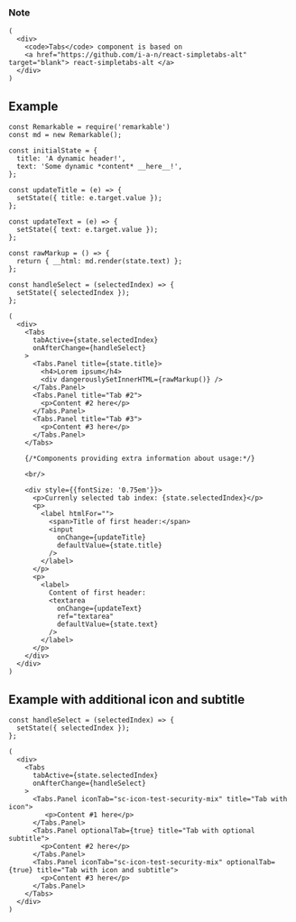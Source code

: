 ### Note

    (
      <div>
        <code>Tabs</code> component is based on
        <a href="https://github.com/i-a-n/react-simpletabs-alt" target="blank"> react-simpletabs-alt </a>
      </div>
    )

## Example

    const Remarkable = require('remarkable')
    const md = new Remarkable();

    const initialState = {
      title: 'A dynamic header!',
      text: 'Some dynamic *content* __here__!',
    };

    const updateTitle = (e) => {
      setState({ title: e.target.value });
    };

    const updateText = (e) => {
      setState({ text: e.target.value });
    };

    const rawMarkup = () => {
      return { __html: md.render(state.text) };
    };

    const handleSelect = (selectedIndex) => {
      setState({ selectedIndex });
    };

    (
      <div>
        <Tabs
          tabActive={state.selectedIndex}
          onAfterChange={handleSelect}
        >
          <Tabs.Panel title={state.title}>
            <h4>Lorem ipsum</h4>
            <div dangerouslySetInnerHTML={rawMarkup()} />
          </Tabs.Panel>
          <Tabs.Panel title="Tab #2">
            <p>Content #2 here</p>
          </Tabs.Panel>
          <Tabs.Panel title="Tab #3">
            <p>Content #3 here</p>
          </Tabs.Panel>
        </Tabs>

        {/*Components providing extra information about usage:*/}

        <br/>

        <div style={{fontSize: '0.75em'}}>
          <p>Currenly selected tab index: {state.selectedIndex}</p>
          <p>
            <label htmlFor="">
              <span>Title of first header:</span>
              <input
                onChange={updateTitle}
                defaultValue={state.title}
              />
            </label>
          </p>
          <p>
            <label>
              Content of first header:
              <textarea
                onChange={updateText}
                ref="textarea"
                defaultValue={state.text}
              />
            </label>
          </p>
        </div>
      </div>
    )

## Example with additional icon and subtitle
    const handleSelect = (selectedIndex) => {
      setState({ selectedIndex });
    };

    (
      <div>
        <Tabs
          tabActive={state.selectedIndex}
          onAfterChange={handleSelect}
        >
          <Tabs.Panel iconTab="sc-icon-test-security-mix" title="Tab with icon">
             <p>Content #1 here</p>
          </Tabs.Panel>
          <Tabs.Panel optionalTab={true} title="Tab with optional subtitle">
            <p>Content #2 here</p>
          </Tabs.Panel>
          <Tabs.Panel iconTab="sc-icon-test-security-mix" optionalTab={true} title="Tab with icon and subtitle">
            <p>Content #3 here</p>
          </Tabs.Panel>
        </Tabs>
      </div>
    )

